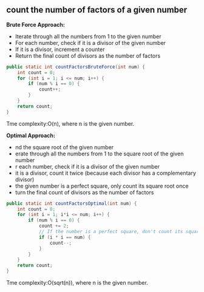## count the number of factors of a given number

**Brute Force Approach:**
<ul><li>Iterate through all the numbers from 1 to the given number</li><li>For each number, check if it is a divisor of the given number</li><li>If it is a divisor, increment a counter</li><li>Return the final count of divisors as the number of factors</li></ul>

```java
public static int countFactorsBruteForce(int num) {
    int count = 0;
    for (int i = 1; i <= num; i++) {
        if (num % i == 0) {
            count++;
        }
    }
    return count;
}
```
Tme complexity:O(n), where n is the given number.

**Optimal Approach:**
- nd the square root of the given number
- erate through all the numbers from 1 to the square root of the given number
- r each number, check if it is a divisor of the given number
-  it is a divisor, count it twice (because each divisor has a complementary divisor)
-  the given number is a perfect square, only count its square root once
- turn the final count of divisors as the number of factors

```java
public static int countFactorsOptimal(int num) {
    int count = 0;
    for (int i = 1; i*i <= num; i++) {
        if (num % i == 0) {
            count += 2;
            // If the number is a perfect square, don't count its square root twice
            if (i * i == num) {
                count--;
            }
        }
    }
    return count;
}
```
Tme complexity:O(sqrt(n)), where n is the given number.
